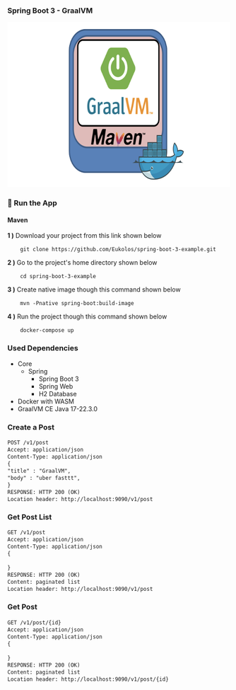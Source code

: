 ### Spring Boot 3 - GraalVM 
<img src="image/feature.png" alt="feature" width="669" height="373" />

### 🔨 Run the App

#### Maven

<b>1 )</b> Download your project from this link shown below
```
    git clone https://github.com/Eukolos/spring-boot-3-example.git
```

<b>2 )</b> Go to the project's home directory shown below
```
    cd spring-boot-3-example
```

<b>3 )</b> Create native image though this command shown below
```
    mvn -Pnative spring-boot:build-image
```

<b>4 )</b> Run the project though this command shown below
```
    docker-compose up
```

### Used Dependencies
* Core
    * Spring
        * Spring Boot 3
        * Spring Web
        * H2 Database
* Docker with WASM
* GraalVM CE Java 17-22.3.0

### Create a Post

```
POST /v1/post
Accept: application/json
Content-Type: application/json
{
"title" : "GraalVM",
"body" : "uber fasttt",
}
RESPONSE: HTTP 200 (OK)
Location header: http://localhost:9090/v1/post
```

### Get Post List

```
GET /v1/post
Accept: application/json
Content-Type: application/json
{

}
RESPONSE: HTTP 200 (OK)
Content: paginated list 
Location header: http://localhost:9090/v1/post
```

### Get Post

```
GET /v1/post/{id}
Accept: application/json
Content-Type: application/json
{

}
RESPONSE: HTTP 200 (OK)
Content: paginated list 
Location header: http://localhost:9090/v1/post/{id}
```
